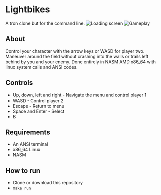 # Lightbikes
A tron clone but for the command line.
![Loading screen](https://i.imgur.com/2UHM6Qg.gif)
![Gameplay](https://i.imgur.com/WT6gUhA.png)

## About
Control your character with the arrow keys or WASD for player two. Maneuver around the field without crashing into the walls or trails left behind by you and your enemy. Done entirely in NASM AMD x86_64 with linux system calls and ANSI codes.

## Controls
- Up, down, left and right - Navigate the menu and control player 1
- WASD - Control player 2
- Escape - Return to menu
- Space and Enter - Select
- B

## Requirements
- An ANSI terminal
- x86_64 Linux
- NASM

## How to run
- Clone or download this repository
- `make run`
